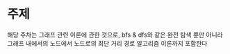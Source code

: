 # 주제

해당 주차는 그래프 관련 이론에 관한 것으로, bfs & dfs와 같은 완전 탐색 뿐만 아니라 그래프 내에서의 노드에서 노드로의 최단 거리 경로 알고리즘 이론까지 포함한다
